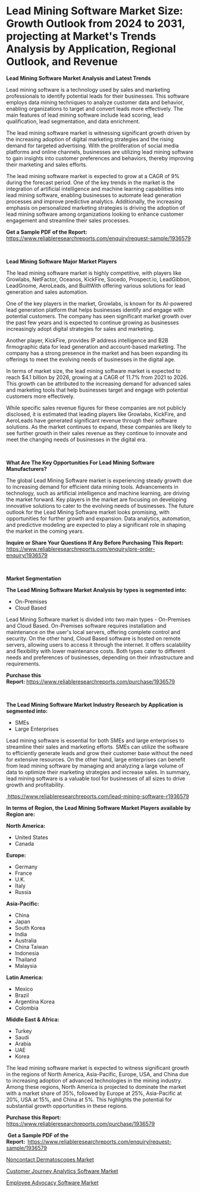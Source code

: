 <p><h1>Lead Mining Software Market Size: Growth Outlook from 2024 to 2031, projecting at Market's Trends Analysis by Application, Regional Outlook, and Revenue</h1></p><p><strong>Lead Mining Software Market Analysis and Latest Trends</strong></p>
<p><p>Lead mining software is a technology used by sales and marketing professionals to identify potential leads for their businesses. This software employs data mining techniques to analyze customer data and behavior, enabling organizations to target and convert leads more effectively. The main features of lead mining software include lead scoring, lead qualification, lead segmentation, and data enrichment.</p><p>The lead mining software market is witnessing significant growth driven by the increasing adoption of digital marketing strategies and the rising demand for targeted advertising. With the proliferation of social media platforms and online channels, businesses are utilizing lead mining software to gain insights into customer preferences and behaviors, thereby improving their marketing and sales efforts.</p><p>The lead mining software market is expected to grow at a CAGR of 9% during the forecast period. One of the key trends in the market is the integration of artificial intelligence and machine learning capabilities into lead mining software, enabling businesses to automate lead generation processes and improve predictive analytics. Additionally, the increasing emphasis on personalized marketing strategies is driving the adoption of lead mining software among organizations looking to enhance customer engagement and streamline their sales processes.</p></p>
<p><strong>Get a Sample PDF of the Report:&nbsp;</strong> <a href="https://www.reliableresearchreports.com/enquiry/request-sample/1936579">https://www.reliableresearchreports.com/enquiry/request-sample/1936579</a></p>
<p>&nbsp;</p>
<p><strong>Lead Mining Software Major Market Players</strong></p>
<p><p>The lead mining software market is highly competitive, with players like Growlabs, NetFactor, Oceanos, KickFire, Socedo, Prospect.io, LeadGibbon, LeadGnome, AeroLeads, and BuiltWith offering various solutions for lead generation and sales automation.</p><p>One of the key players in the market, Growlabs, is known for its AI-powered lead generation platform that helps businesses identify and engage with potential customers. The company has seen significant market growth over the past few years and is expected to continue growing as businesses increasingly adopt digital strategies for sales and marketing.</p><p>Another player, KickFire, provides IP address intelligence and B2B firmographic data for lead generation and account-based marketing. The company has a strong presence in the market and has been expanding its offerings to meet the evolving needs of businesses in the digital age.</p><p>In terms of market size, the lead mining software market is expected to reach $4.1 billion by 2026, growing at a CAGR of 11.7% from 2021 to 2026. This growth can be attributed to the increasing demand for advanced sales and marketing tools that help businesses target and engage with potential customers more effectively.</p><p>While specific sales revenue figures for these companies are not publicly disclosed, it is estimated that leading players like Growlabs, KickFire, and AeroLeads have generated significant revenue through their software solutions. As the market continues to expand, these companies are likely to see further growth in their sales revenue as they continue to innovate and meet the changing needs of businesses in the digital era.</p></p>
<p>&nbsp;</p>
<p><strong>What Are The Key Opportunities For Lead Mining Software Manufacturers?</strong></p>
<p><p>The global Lead Mining Software market is experiencing steady growth due to increasing demand for efficient data mining tools. Advancements in technology, such as artificial intelligence and machine learning, are driving the market forward. Key players in the market are focusing on developing innovative solutions to cater to the evolving needs of businesses. The future outlook for the Lead Mining Software market looks promising, with opportunities for further growth and expansion. Data analytics, automation, and predictive modeling are expected to play a significant role in shaping the market in the coming years.</p></p>
<p><strong>Inquire or Share Your Questions If Any Before Purchasing This Report:</strong> <a href="https://www.reliableresearchreports.com/enquiry/pre-order-enquiry/1936579">https://www.reliableresearchreports.com/enquiry/pre-order-enquiry/1936579</a></p>
<p>&nbsp;</p>
<p><strong>Market Segmentation</strong></p>
<p><strong>The Lead Mining Software Market Analysis by types is segmented into:</strong></p>
<p><ul><li>On-Premises</li><li>Cloud Based</li></ul></p>
<p><p>Lead Mining Software market is divided into two main types - On-Premises and Cloud Based. On-Premises software requires installation and maintenance on the user's local servers, offering complete control and security. On the other hand, Cloud Based software is hosted on remote servers, allowing users to access it through the internet. It offers scalability and flexibility with lower maintenance costs. Both types cater to different needs and preferences of businesses, depending on their infrastructure and requirements.</p></p>
<p><strong>Purchase this Report:&nbsp;</strong><a href="https://www.reliableresearchreports.com/purchase/1936579">https://www.reliableresearchreports.com/purchase/1936579</a></p>
<p>&nbsp;</p>
<p><strong>The Lead Mining Software Market Industry Research by Application is segmented into:</strong></p>
<p><ul><li>SMEs</li><li>Large Enterprises</li></ul></p>
<p><p>Lead mining software is essential for both SMEs and large enterprises to streamline their sales and marketing efforts. SMEs can utilize the software to efficiently generate leads and grow their customer base without the need for extensive resources. On the other hand, large enterprises can benefit from lead mining software by managing and analyzing a large volume of data to optimize their marketing strategies and increase sales. In summary, lead mining software is a valuable tool for businesses of all sizes to drive growth and profitability.</p></p>
<p><a href="https://www.reliableresearchreports.com/lead-mining-software-r1936579">&nbsp;https://www.reliableresearchreports.com/lead-mining-software-r1936579</a></p>
<p><strong>In terms of Region, the Lead Mining Software Market Players available by Region are:</strong></p>
<p>
    <p> <strong> North America: </strong>
        <ul>
            <li>United States</li>
            <li>Canada</li>
        </ul>
        </p> 
    <p> <strong> Europe: </strong>
        <ul>
            <li>Germany</li>
            <li>France</li>
            <li>U.K.</li>
            <li>Italy</li>
            <li>Russia</li>
        </ul>
        </p> 
    <p> <strong> Asia-Pacific: </strong>
        <ul>
            <li>China</li>
            <li>Japan</li>
            <li>South Korea</li>
            <li>India</li>
            <li>Australia</li>
            <li>China Taiwan</li>
            <li>Indonesia</li>
            <li>Thailand</li>
            <li>Malaysia</li>
        </ul>
        </p> 
    <p> <strong> Latin America: </strong>
        <ul>
            <li>Mexico</li>
            <li>Brazil</li>
            <li>Argentina Korea</li>
            <li>Colombia</li>
        </ul>
        </p> 
    <p> <strong> Middle East & Africa: </strong>
        <ul>
            <li>Turkey</li>
            <li>Saudi</li>
            <li>Arabia</li>
            <li>UAE</li>
            <li>Korea</li>
        </ul>
    </p>
    </p>
<p><p>The lead mining software market is expected to witness significant growth in the regions of North America, Asia-Pacific, Europe, USA, and China due to increasing adoption of advanced technologies in the mining industry. Among these regions, North America is projected to dominate the market with a market share of 35%, followed by Europe at 25%, Asia-Pacific at 20%, USA at 15%, and China at 5%. This highlights the potential for substantial growth opportunities in these regions.</p></p>
<p><strong>Purchase this Report: </strong><a href="https://www.reliableresearchreports.com/purchase/1936579">https://www.reliableresearchreports.com/purchase/1936579</a></p>
<p>&nbsp;<strong>Get a Sample PDF of the Report:&nbsp;&nbsp;</strong><a href="https://www.reliableresearchreports.com/enquiry/request-sample/1936579">https://www.reliableresearchreports.com/enquiry/request-sample/1936579</a></p>
<p><strong></strong></p>
<p><p><a href="https://view.publitas.com/reportprime-1/noncontact-dermatoscopes-market-insight-market-trends-growth-forecasted-from-2024-to-2031/">Noncontact Dermatoscopes Market</a></p><p><a href="https://github.com/lorenzaSchmeler/Market-Research-Report-List-1/blob/main/customer-journey-analytics-software-market.md">Customer Journey Analytics Software Market</a></p><p><a href="https://github.com/AdrianaPaucek2023/Market-Research-Report-List-1/blob/main/employee-advocacy-software-market.md">Employee Advocacy Software Market</a></p></p>